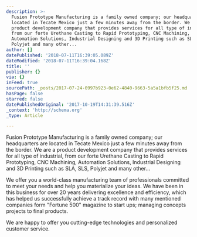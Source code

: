 ```yaml
---
description: >-
  Fusion Prototype Manufacturing is a family owned company; our headquarters are
  located in Tecate Mexico just a few minutes away from the border. We are a
  product development company that provides services for all type of industrial,
  from our forte Urethane Casting to Rapid Prototyping, CNC Machining,
  Automation Solutions, Industrial Designing and 3D Printing such as SLA, SLS,
  Polyjet and many other...
author: []
datePublished: '2018-07-11T16:39:05.089Z'
dateModified: '2018-07-11T16:39:04.168Z'
title: ''
publisher: {}
via: {}
inFeed: true
sourcePath: _posts/2017-07-24-0997b923-0e62-4840-9663-5a5a1bfb5f25.md
hasPage: false
starred: false
datePublishedOriginal: '2017-10-19T14:31:39.516Z'
_context: 'http://schema.org'
_type: Article

---
```

Fusion Prototype Manufacturing is a family owned company; our headquarters are located in Tecate Mexico just a few minutes away from the border. We are a product development company that provides services for all type of industrial, from our forte Urethane Casting to Rapid Prototyping, CNC Machining, Automation Solutions, Industrial Designing and 3D Printing such as SLA, SLS, Polyjet and many other...

We offer you a world-class manufacturing team of professionals committed to meet your needs and help you materialize your ideas. We have been in this business for over 20 years delivering excellence and efficiency, which has helped us successfully achieve a track record with many mentioned companies form "Fortune 500" magazine to start ups; managing concepts projects to final products.

We are happy to offer you cutting-edge technologies and personalized customer service.